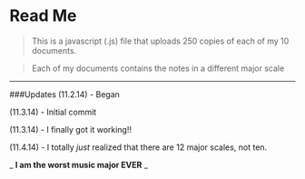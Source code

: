 Read Me
=========

> This is a javascript (.js) file that uploads 250 copies of each of my 10 documents.  

> Each of my documents contains the notes in a different major scale

* * *
###Updates
(11.2.14) - Began  

(11.3.14) - Initial commit  

(11.3.14) - I finally got it working!!  

(11.4.14) - I totally _just_ realized that there are 12 major scales, not ten.
  
  
_ __I am the worst music major EVER__ _
